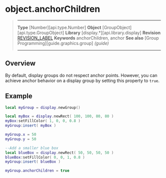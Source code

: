 # object.anchorChildren

> --------------------- ------------------------------------------------------------------------------------------
> __Type__              [Number][api.type.Number]
> __Object__            [GroupObject][api.type.GroupObject]
> __Library__           [display.*][api.library.display]
> __Revision__          [REVISION_LABEL](REVISION_URL)
> __Keywords__          anchorChildren, anchor
> __See also__          [Group Programming][guide.graphics.group] _(guide)_
> --------------------- ------------------------------------------------------------------------------------------

## Overview

By default, display groups do not respect anchor points. However, you can achieve anchor behavior on a display group by setting this property to `true`.


## Example

``````lua
local myGroup = display.newGroup()

local myBox = display.newRect( 100, 100, 80, 80 )
myBox:setFillColor( 1, 0, 0, 0.8 )
myGroup:insert( myBox )

myGroup.x = 50
myGroup.y = 50

--Add a smaller blue box
local blueBox = display.newRect( 50, 50, 50, 50 )
blueBox:setFillColor( 0, 0, 1, 0.8 )
myGroup:insert( blueBox )

myGroup.anchorChildren = true
``````